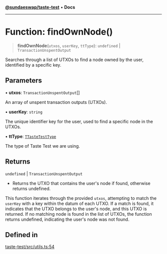 [**@sundaeswap/taste-test**](../README.md) • **Docs**

***

# Function: findOwnNode()

> **findOwnNode**(`utxos`, `userKey`, `ttType`): `undefined` \| `TransactionUnspentOutput`

Searches through a list of UTXOs to find a node owned by the user, identified by a specific key.

## Parameters

• **utxos**: `TransactionUnspentOutput`[]

An array of unspent transaction outputs (UTXOs).

• **userKey**: `string`

The unique identifier key for the user, used to find a specific node in the UTXOs.

• **ttType**: [`TTasteTestType`](../type-aliases/TTasteTestType.md)

The type of Taste Test we are using.

## Returns

`undefined` \| `TransactionUnspentOutput`

- Returns the UTXO that contains the user's node if found, otherwise returns undefined.

This function iterates through the provided `utxos`, attempting to match the `userKey` with a key within the datum of each UTXO.
If a match is found, it indicates that the UTXO belongs to the user's node, and this UTXO is returned.
If no matching node is found in the list of UTXOs, the function returns undefined, indicating the user's node was not found.

## Defined in

[taste-test/src/utils.ts:54](https://github.com/SundaeSwap-finance/sundae-sdk/blob/main/packages/taste-test/src/utils.ts#L54)

